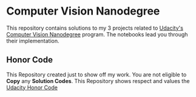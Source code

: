 # Computer Vision Nanodegree

This repository contains solutions to my 3 projects related to [Udacity's Computer Vision Nanodegree](https://www.udacity.com/course/computer-vision-nanodegree--nd891)  program. The notebooks lead you through their implementation.

## Honor Code

This Repository created just to show off my work. You are not eligible to **Copy** any **Solution Codes**. This Repository shows respect and values the [Udacity Honor Code](https://www.udacity.com/legal/en-us/community-guidelines)
